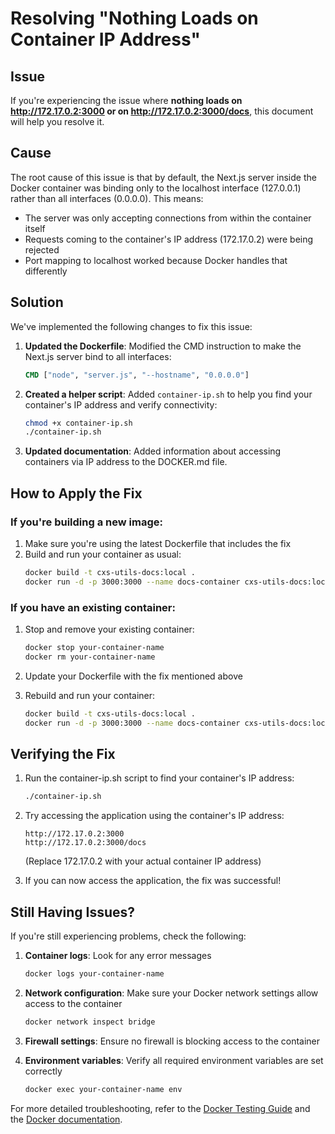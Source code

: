 # Resolving "Nothing Loads on Container IP Address"

## Issue

If you're experiencing the issue where **nothing loads on http://172.17.0.2:3000 or on http://172.17.0.2:3000/docs**, this document will help you resolve it.

## Cause

The root cause of this issue is that by default, the Next.js server inside the Docker container was binding only to the localhost interface (127.0.0.1) rather than all interfaces (0.0.0.0). This means:

- The server was only accepting connections from within the container itself
- Requests coming to the container's IP address (172.17.0.2) were being rejected
- Port mapping to localhost worked because Docker handles that differently

## Solution

We've implemented the following changes to fix this issue:

1. **Updated the Dockerfile**: Modified the CMD instruction to make the Next.js server bind to all interfaces:
   ```dockerfile
   CMD ["node", "server.js", "--hostname", "0.0.0.0"]
   ```

2. **Created a helper script**: Added `container-ip.sh` to help you find your container's IP address and verify connectivity:
   ```bash
   chmod +x container-ip.sh
   ./container-ip.sh
   ```

3. **Updated documentation**: Added information about accessing containers via IP address to the DOCKER.md file.

## How to Apply the Fix

### If you're building a new image:

1. Make sure you're using the latest Dockerfile that includes the fix
2. Build and run your container as usual:
   ```bash
   docker build -t cxs-utils-docs:local .
   docker run -d -p 3000:3000 --name docs-container cxs-utils-docs:local
   ```

### If you have an existing container:

1. Stop and remove your existing container:
   ```bash
   docker stop your-container-name
   docker rm your-container-name
   ```

2. Update your Dockerfile with the fix mentioned above

3. Rebuild and run your container:
   ```bash
   docker build -t cxs-utils-docs:local .
   docker run -d -p 3000:3000 --name docs-container cxs-utils-docs:local
   ```

## Verifying the Fix

1. Run the container-ip.sh script to find your container's IP address:
   ```bash
   ./container-ip.sh
   ```

2. Try accessing the application using the container's IP address:
   ```
   http://172.17.0.2:3000
   http://172.17.0.2:3000/docs
   ```
   (Replace 172.17.0.2 with your actual container IP address)

3. If you can now access the application, the fix was successful!

## Still Having Issues?

If you're still experiencing problems, check the following:

1. **Container logs**: Look for any error messages
   ```bash
   docker logs your-container-name
   ```

2. **Network configuration**: Make sure your Docker network settings allow access to the container
   ```bash
   docker network inspect bridge
   ```

3. **Firewall settings**: Ensure no firewall is blocking access to the container

4. **Environment variables**: Verify all required environment variables are set correctly
   ```bash
   docker exec your-container-name env
   ```

For more detailed troubleshooting, refer to the [Docker Testing Guide](./DOCKER_TESTING.md) and the [Docker documentation](./DOCKER.md).